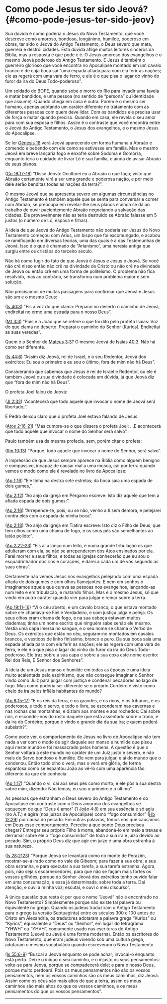 # Como pode Jesus ter sido Jeová? {#como-pode-jesus-ter-sido-jeov}

Sua dúvida é como poderia o Jesus do Novo Testamento, que você descreve como amoroso, bondoso, longânimo, humilde, poderoso em obras, ter sido o Jeová do Antigo Testamento, o Deus severo que mata, guerreia e destrói cidades. Esta dúvida aflige muitos leitores sinceros da Bíblia, mas a resposta é que pode e é. O Jesus amoroso dos evangelhos é o mesmo Jeová poderoso do Antigo Testamento. E Jesus é também o guerreiro glorioso que você encontra no Apocalipse montado em um cavalo branco e de cuja boca sai “uma espada afiada para com ela ferir as nações; ele as regerá com uma vara de ferro, e ele é o que pisa o lagar do vinho do furor da ira do Deus Todo-poderoso”.

Um soldado do BOPE, quando sobe o morro do Rio para invadir uma favela e matar bandidos, é uma pessoa (no sentido de “persona” ou identidade que assume). Quando chega em casa é outra. Porém é o mesmo ser humano, apenas adotando um caráter diferente no tratamento com as diferentes pessoas com quem deve lidar. Com os bandidos ele precisa usar de força e matar quando preciso. Quando em casa, ele revela o seu amor para com sua esposa e filhos. Assim é o contraste que você encontra entre o Jeová do Antigo Testamento, o Jesus dos evangelhos, e o mesmo Jesus do Apocalipse.

Se ler [Gênesis 18](http://bibliaonline.com.br/acf/gn/18) verá Jeová aparecendo em forma humana a Abraão e comendo e bebendo com ele como se estivesse em família. Mas o mesmo Jeová em breve lançaria fogo e enxofre sobre Sodoma e Gomorra, enquanto teria o cuidado de livrar Ló e sua família, e ainda de avisar Abraão de seus planos.

([Gn 18:17-18](http://bibliaonline.com.br/acf/gn/18/17-18)) “Disse Jeová: Ocultarei eu a Abraão o que faço; visto que Abraão certamente virá a ser uma grande e poderosa nação, e por meio dele serão benditas todas as nações da terra?”.

O mesmo Jeová que se apresenta severo em algumas circunstâncias no Antigo Testamento é também aquele que se senta para conversar e comer com Abraão, se preocupa em revelar-lhe seus planos e ainda se dá ao trabalho de ouvir pacientemente Abraão negociando a salvação das cidades. Ele provavelmente não as teria destruído se Abraão falasse em 5 justos (o número de Ló, esposa e filhas).

A ideia de que Jeová do Antigo Testamento não poderia ser Jesus do Novo Testamento começou com Arius, um bispo que foi excomungado, e acabou se ramificando em diversas teorias, uma das quais é a das Testemunhas de Jeová. Isso é o que é chamado de “Arianismo”, uma heresia antiga que surgiu entre os cristãos do terceiro século.

Não há como fugir do fato de que Jeová é Jesus e Jesus é Jeová. Se você não crê nisso então não crê na divindade de Cristo ou não crê na divindade de Jeová ou então crê em uma forma de politeísmo. O problema não fica resolvido, mas ao contrário, se transforma num problema maior e sem solução.

Não precisamos de muitas passagens para confirmar que Jeová e Jesus são um e o mesmo Deus:

([Is 40:3](http://bibliaonline.com.br/acf/is/40/3)) “Eis a voz do que clama: Preparai no deserto o caminho de Jeová, endireitai no ermo uma estrada para o nosso Deus”.

([Mt 3:3](http://bibliaonline.com.br/acf/mt/3/3)) “Pois é a João que se refere o que foi dito pelo profeta Isaías: Voz do que clama no deserto: Preparai o caminho do Senhor (Kurios), Endireitai as suas veredas”.

Quem é o Senhor de [Mateus 3:3](http://bibliaonline.com.br/acf/mt/3/3)? O mesmo Jeová de Isaías [40:3](http://bibliaonline.com.br/acf/is/40/3). Não há como ser diferente.

([Is 44:6](http://bibliaonline.com.br/acf/is/44/6)) “Assim diz Jeová, rei de Israel, e o seu Redentor, Jeová dos exércitos: Eu sou o primeiro e eu sou o último, fora de mim não há Deus”.

Considerando que sabemos que Jesus é rei de Israel e Redentor, ou ele é também Jeová ou sua divindade é colocada em dúvida, já que Jeová diz que “fora de mim não há Deus”.

O profeta Joel falou de Jeová:

([Jl 2:32](http://bibliaonline.com.br/acf/jl/2/32)) “Acontecerá que todo aquele que invocar o nome de Jeová será libertado;”.

E Pedro deixou claro que o profeta Joel estava falando de Jesus:

([Atos 2:16-21](http://bibliaonline.com.br/acf/atos/2/16-21)) “Mas cumpre-se o que dissera o profeta Joel: ...E acontecerá que todo aquele que invocar o nome do Senhor será salvo”.

Paulo também usa da mesma profecia, sem, porém citar o profeta:

([Rm 10:13](http://bibliaonline.com.br/acf/rm/10/13)) “Porque: todo aquele que invocar o nome do Senhor, será salvo”.

A impressão de que Jesus sempre aparece na Bíblia como alguém benigno e compassivo, incapaz de causar mal a uma mosca, cai por terra quando vemos o modo como ele é revelado no livro de Apocalipse:

([Ap 1:16](http://bibliaonline.com.br/acf/ap/1/16)) “Ele tinha na destra sete estrelas; da boca saía uma espada de dois gumes,”.

([Ap 2:12](http://bibliaonline.com.br/acf/ap/2/12)) “Ao anjo da igreja em Pérgamo escreve: Isto diz aquele que tem a afiada espada de dois gumes:”.

([Ap 2:16](http://bibliaonline.com.br/acf/ap/2/16)) “Arrepende-te, pois; ou se não, venho a ti sem demora, e pelejarei contra eles com a espada da minha boca”.

([Ap 2:18](http://bibliaonline.com.br/acf/ap/2/18)) “Ao anjo da igreja em Tiatira escreve: Isto diz o Filho de Deus, que tem olhos como uma chama de fogo, e os seus pés são semelhantes ao latão polido:”.

([Ap 2:22-23](http://bibliaonline.com.br/acf/ap/2/22-23)) “Eis aí a lanço num leito, e numa grande tribulação os que adulteram com ela, se não se arrependerem dos Atos ensinados por ela. Farei morrer a seus filhos; e todas as igrejas conhecerão que eu sou o esquadrinhador dos rins e corações, e darei a cada um de vós segundo as suas obras”.

Certamente não vemos Jesus nos evangelhos pelejando com uma espada afiada de dois gumes e com olhos flamejantes. E nem em sonhos o imaginamos aquele que curava as pessoas nos evangelhos, lançando-as num leito e em tribulação, e matando filhos. Mas é o mesmo Jesus, só que vindo em outro caráter quando vier para julgar e reinar sobre a terra.

([Ap 19:11-16](http://bibliaonline.com.br/acf/ap/19/11-16)) “Vi o céu aberto, e um cavalo branco; o que estava montado sobre ele chamava-se Fiel e Verdadeiro, e com justiça julga e peleja. Os seus olhos eram chama de fogo, e na sua cabeça estavam muitos diademas; tinha um nome escrito que ninguém sabe senão ele mesmo. Vestia uma capa imersa no sangue, e o seu nome se chama o Verbo de Deus. Os exércitos que estão no céu, seguiam-no montados em cavalos brancos, e vestidos de linho finíssimo, branco e puro. Da sua boca saía uma espada afiada para com ela ferir as nações; ele as regerá com uma vara de ferro, e ele é o que pisa o lagar do vinho do furor da ira do Deus Todo-poderoso. Ele traz sobre a sua capa e sobre a sua coxa este nome escrito: Rei dos Reis, E Senhor dos Senhores”.

A ideia de um Jesus manso e humilde em todas as épocas é uma ideia muito acalentada pelo espiritismo, que não consegue imaginar o Senhor vindo como Juiz para julgar com justiça e condenar pecadores ao lago de fogo. Mas como poderia ser diferente se o próprio Cordeiro é visto como cheio de ira pelos infiéis habitantes do mundo?

([Ap 6:15-17](http://bibliaonline.com.br/acf/ap/6/15-17)) “E os reis da terra, e os grandes, e os ricos, e os tribunos, e os poderosos, e todo o servo, e todo o livre, se esconderam nas cavernas e nas rochas das montanhas; e diziam aos montes e aos rochedos: Caí sobre nós, e escondei-nos do rosto daquele que está assentado sobre o trono, e da ira do Cordeiro; porque é vindo o grande dia da sua ira; e quem poderá subsistir?”.

Como pode ver, o comportamento de Jesus no livro de Apocalipse não tem nada a ver com o modo de agir daquele ser manso e humilde que pisou aqui neste mundo e foi massacrado pelos homens. A questão é que o Senhor voltará a este mundo no caráter de um Juiz justo e severo, e não mais de Servo bondoso e humilde. Ele vem para julgar, e ai do mundo que o condenou. Então todo olho o verá, mas o verá em glória, de forma espantosa como se espantou João ao vê-lo com uma aparência tão diferente da que ele conhecia:

([Ap 1:17](http://bibliaonline.com.br/acf/ap/1/17)) “Quando o vi, caí aos seus pés como morto; e ele pôs a sua destra sobre mim, dizendo: Não temas; eu sou o primeiro e o último”.

As pessoas que estranham o Deus severo do Antigo Testamento e do Apocalipse em contraste com o Deus amoroso dos evangelhos se esquecem de que “Deus é amor” ([1 João 4:8](http://bibliaonline.com.br/acf/1jo/4/8)) em sua essência e só agiu (no A.T.) e agirá (nos juízos de Apocalipse) como “fogo consumidor” ([Hb 12:29](http://bibliaonline.com.br/acf/hb/12/29)) por causa do pecado. Em outras palavras, fomos nós que causamos em Deus esse comportamento. Percebe a que ponto Deus precisou chegar? Entregar seu próprio Filho à morte, abandoná-lo em meio a trevas e derramar sobre ele o “fogo consumidor” de toda a sua ira e juízo devido ao pecado. Sim, o próprio Deus diz que agir em juízo é uma obra estranha à sua natureza.

([Is 28:2123](http://bibliaonline.com.br/acf/is/28/2123)) “Porque Jeová se levantará como no monte de Perazim, mostrar-se-á irado como no vale de Gibeom; para fazer a sua obra, a sua obra estranha, e para executar a sua tarefa, a sua tarefa estranha. Agora, pois, não sejais escarnecedores, para que não se façam mais fortes os vossos grilhões; porque do Senhor Jeová dos exércitos tenho ouvido falar em uma consumação, e essa já determinada, sobre toda a terra. Dai atenção, e ouvi a minha voz; escutai, e ouvi o meu discurso”.

A única questão que resta é: por que o nome “Jeová” não é encontrado no Novo Testamento? Simplesmente porque não existe tal palavra ou equivalente no grego. Quando os judeus traduziram o Antigo Testamento para o grego (a versão Septuaginta) entre os séculos 300 e 100 antes de Cristo em Alexandria, os tradutores adotaram a palavra grega “Kurios” ou “Kyrios”, equivalente a “Deus” ou “Senhor”, em lugar do tetragrama “YHWH” ou “YHVH”, comumente usado nas escrituras do Antigo Testamento (Jeová ou Javé é uma forma moderna). Então os escritores do Novo Testamento, que eram judeus vivendo sob uma cultura grega, adotaram o mesmo vocabulário quando escreveram o Novo Testamento.

([Is 55:6-9](http://bibliaonline.com.br/acf/is/55/6-9)) “Buscai a Jeová enquanto se pode achar; invocai-o enquanto está perto. Deixe o iníquo o seu caminho, e o injusto os seus pensamentos: volte-se para Jeová, porque se compadecerá dele; e para o nosso Deus, porque muito perdoará. Pois os meus pensamentos não são os vossos pensamentos, nem os vossos caminhos são os meus caminhos, diz Jeová. Assim como os céus são mais altos do que a terra, assim os meus caminhos são mais altos do que os vossos caminhos, e os meus pensamentos do que os vossos pensamentos”.

*****